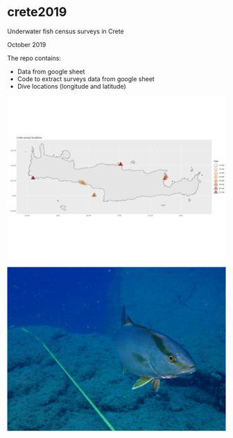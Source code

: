 # crete2019

Underwater fish census surveys in Crete


October 2019

The repo contains:

- Data from google sheet
- Code to extract surveys data from google sheet
- Dive locations (longitude and latitude)

![Dive locations in crete](Crete_locations.png)

![Seriola dumerili on the transect](SeriolaDumerili.JPG)



